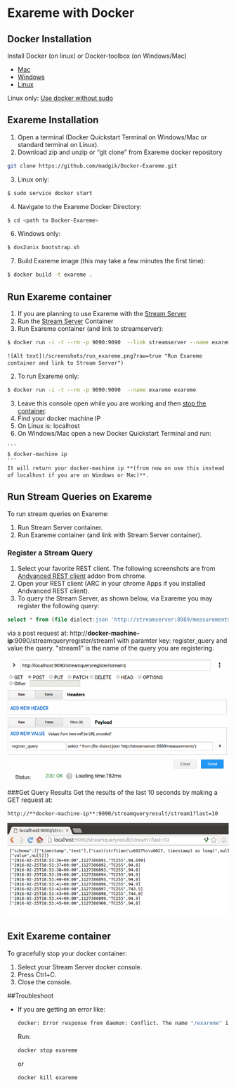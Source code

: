 # Exareme with Docker

## Docker Installation

Install Docker (on linux) or Docker-toolbox (on Windows/Mac) 
  - [Mac](https://docs.docker.com/mac/step_one/)
  - [Windows](https://docs.docker.com/windows/step_one/)
  - [Linux](https://docs.docker.com/linux/step_one/)  

Linux only: [Use docker without sudo](http://askubuntu.com/a/477554)

## Exareme Installation
1. Open a terminal (Docker Quickstart Terminal on Windows/Mac or standard terminal on Linux).
2. Download zip and unzip or “git clone” from Exareme docker repository

  ```bash
  git clone https://github.com/madgik/Docker-Exareme.git
  ```
3. Linux only:

  ```bash
  $ sudo service docker start
  ```
4. Navigate to the Exareme Docker Directory:

  ```bash
  $ cd <path to Docker-Exareme>
  ```
6. Windows only:

  ```bash
  $ dos2unix bootstrap.sh
  ```
7. Build Exareme image (this may take a few minutes the first time):

  ```bash
  $ docker build -t exareme .
  ```


## Run Exareme container
1. If you are planning to use Exareme with the [Stream Server](https://github.com/madgik/Docker-StreamServer)
  1. Run the [Stream Server](https://github.com/madgik/Docker-StreamServer) Container
  2. Run Exareme container (and link to streamserver):
  ```bash
  $ docker run -i -t --rm -p 9090:9090  --link streamserver --name exareme exareme
  ```
  
    ![Alt text](/screenshots/run_exareme.png?raw=true "Run Exareme container and link to Stream Server")
2. To run Exareme only:

  ```bash
  $ docker run -i -t --rm -p 9090:9090  --name exareme exareme
  ```
3. Leave this console open while you are working and then [stop the container](#exit-exareme-container).
4. Find your docker machine IP
  1. On Linux is: localhost
  2. On Windows/Mac open a new Docker Quickstart Terminal and run:
  
    ```
    $ docker-machine ip
    ```
    It will return your docker-machine ip **(from now on use this instead of localhost if you are on Windows or Mac)**.

## Run Stream Queries on Exareme
To run stream queries on Exareme:

1. Run Stream Server container.
2. Run Exareme container (and link with Stream Server container).

### Register a Stream Query

1. Select your favorite REST client. The following screenshots are from [Andvanced REST client](https://chrome.google.com/webstore/detail/hgmloofddffdnphfgcellkdfbfbjeloo) addon from chrome.
2. Open your REST client (ARC in your chrome Apps if you installed Andvanced REST client).
3. To query the Stream Server, as shown below, via Exareme you may register the following query:

  ```sql
  select * from (file dialect:json 'http://streamserver:8989/measurements');
  ```
  
  via a post request at: http://**docker-machine-ip**:9090/streamqueryregister/stream1 with paramter key: register_query and value the query.
  "stream1" is the name of the query you are registering.
  
  ![Alt text](/screenshots/register_stream_query.png?raw=true "Register Stream Query")

###Get Query Results
Get the results of the last 10 seconds by making a GET request at:

```
http://**docker-machine-ip**:9090/streamqueryresult/stream1?last=10
```

![Alt text](/screenshots/get_stream_results.png?raw=true "Register Stream Query")

## Exit Exareme container
To gracefully stop your docker container:

1. Select your Stream Server docker console.
2. Press Ctrl+C.
3. Close the console.
 
##Troubleshoot
* If you are getting an error like:
  
  ```bash
  docker: Error response from daemon: Conflict. The name "/exareme" is already in use by container b13022c72864ad6e7651c1681764ec6ed1554f247e11a1070675b952041fbc78. You have to remove (or rename)
  ```
  Run:
  
  ```bash
  docker stop exareme
  ```
  or
  
  ```bash
  docker kill exareme
  ```
  

